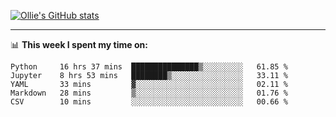 <!--
**icedpanda/icedpanda** is a ✨ _special_ ✨ repository because its `README.md` (this file) appears on your GitHub profile.

Here are some ideas to get you started:

- 🔭 I’m currently working on ...
- 🌱 I’m currently learning ...
- 👯 I’m looking to collaborate on ...
- 🤔 I’m looking for help with ...
- 💬 Ask me about ...
- 📫 How to reach me: ...
- 😄 Pronouns: ...
- ⚡ Fun fact: ...
-->
[![Ollie's GitHub stats](https://github-readme-stats.vercel.app/api?username=icedpanda&count_private=true&show_icons=true&hide=prs)](https://github.com/icedpanda)

---
📊 **This week I spent my time on:**
<!--START_SECTION:waka-->
```text
Python     16 hrs 37 mins  ███████████████▒░░░░░░░░░   61.85 % 
Jupyter    8 hrs 53 mins   ████████▒░░░░░░░░░░░░░░░░   33.11 % 
YAML       33 mins         ▓░░░░░░░░░░░░░░░░░░░░░░░░   02.11 % 
Markdown   28 mins         ▒░░░░░░░░░░░░░░░░░░░░░░░░   01.76 % 
CSV        10 mins         ░░░░░░░░░░░░░░░░░░░░░░░░░   00.66 % 
```
<!--END_SECTION:waka-->
